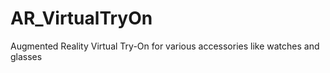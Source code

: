 # AR_VirtualTryOn
Augmented Reality Virtual Try-On for various accessories like watches and glasses

